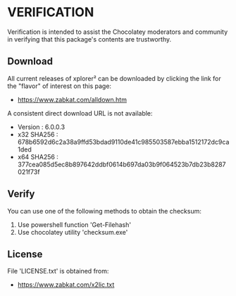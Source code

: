 # VERIFICATION
Verification is intended to assist the Chocolatey moderators and community in verifying that this package's contents are trustworthy.

## Download
All current releases of xplorer² can be downloaded by clicking the link
for the "flavor" of interest on this page:

- https://www.zabkat.com/alldown.htm

A consistent direct download URL is not available:  

- Version    : 6.0.0.3
- x32 SHA256 : 678b6592d6c2a38a9ffd53bdad9110de41c985503587ebba1512172dc9ca1ded
- x64 SHA256 : 377cea085d5ec8b897642ddbf0614b697da03b9f064523b7db23b8287021f73f

## Verify
You can use one of the following methods to obtain the checksum:
1. Use powershell function 'Get-Filehash'
2. Use chocolatey utility 'checksum.exe'


## License
File 'LICENSE.txt' is obtained from:
- https://www.zabkat.com/x2lic.txt
